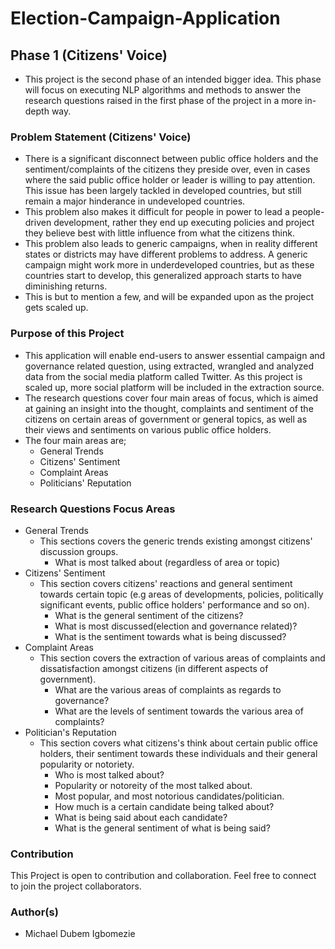 # Election-Campaign-Application

## Phase 1 (Citizens' Voice)
+ This project is the second phase of an intended bigger idea. This phase will focus on executing NLP algorithms and methods to answer the research questions raised in the first phase of the project in a more in-depth way.  

### Problem Statement (Citizens' Voice)
+ There is a significant disconnect between public office holders and the sentiment/complaints of the citizens they preside over, even in cases where the said public office holder or leader is willing to pay attention. This issue has been largely tackled in developed countries, but still remain a major hinderance in undeveloped countries.
+ This problem also makes it difficult for people in power to lead a people-driven development, rather they end up executing policies and project they believe best with little influence from what the citizens think.
+ This problem also leads to generic campaigns, when in reality different states or districts may have different problems to address. A generic campaign might work more in underdeveloped countries, but as these countries start to develop, this generalized approach starts to have diminishing returns.
+ This is but to mention a few, and will be expanded upon as the project gets scaled up.

### Purpose of this Project 
+ This application will enable end-users to answer essential campaign and governance related question, using extracted, wrangled and analyzed data from the social media platform called Twitter. As this project is scaled up, more social platform will be included in the extraction source.
+ The research questions cover four main areas of focus, which is aimed at gaining an insight into the thought, complaints and sentiment of the citizens on certain areas of government or general topics, as well as their views and sentiments on various public office holders.
+ The four main areas are;
    - General Trends
    - Citizens' Sentiment
    - Complaint Areas
    - Politicians' Reputation

### Research Questions Focus Areas
+ General Trends
    - This sections covers the generic trends existing amongst citizens' discussion groups.
        - What is most talked about (regardless of area or topic)
+ Citizens' Sentiment
    - This section covers citizens' reactions and general sentiment towards certain topic (e.g areas of developments, policies, politically significant events, public office holders' performance and so on).
        - What is the general sentiment of the citizens?
		- What is most discussed(election and governance related)?
		- What is the sentiment towards what is being discussed? 
+ Complaint Areas
    - This section covers the extraction of various areas of complaints and dissatisfaction amongst citizens (in different aspects of government).
        - What are the various areas of complaints as regards to governance?
		- What are the levels of sentiment towards the various area of complaints?
+ Politician's Reputation
    - This section covers what citizens's think about certain public office holders, their sentiment towards these individuals and their general popularity or notoriety.
        - Who is most talked about?
		- Popularity or notoreity of the most talked about.
		- Most popular, and most notorious candidates/politician.
		- How much is a certain candidate being talked about?
		- What is being said about each candidate?
		- What is the general sentiment of what is being said?

### Contribution
This Project is open to contribution and collaboration. Feel free to connect to join the project collaborators.

### Author(s)
+ Michael Dubem Igbomezie
